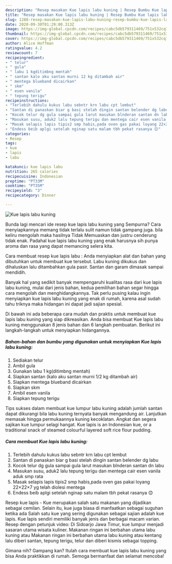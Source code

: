 ```yaml
---
description: "Resep masakan Kue lapis labu kuning | Resep Bumbu Kue lapis labu kuning Yang Lezat Sekali"
title: "Resep masakan Kue lapis labu kuning | Resep Bumbu Kue lapis labu kuning Yang Lezat Sekali"
slug: 1288-resep-masakan-kue-lapis-labu-kuning-resep-bumbu-kue-lapis-labu-kuning-yang-lezat-sekali
date: 2020-09-30T01:29:00.313Z
image: https://img-global.cpcdn.com/recipes/cabc5db579311469/751x532cq70/kue-lapis-labu-kuning-foto-resep-utama.jpg
thumbnail: https://img-global.cpcdn.com/recipes/cabc5db579311469/751x532cq70/kue-lapis-labu-kuning-foto-resep-utama.jpg
cover: https://img-global.cpcdn.com/recipes/cabc5db579311469/751x532cq70/kue-lapis-labu-kuning-foto-resep-utama.jpg
author: Alice Hoffman
ratingvalue: 4.2
reviewcount: 7
recipeingredient:
- " telur"
- " gula"
- " labu 1 kgditimbng mentah"
- " santan kalo aku santan murni 12 kg ditambah air"
- " mentega blueband dicairkan"
- " skm"
- " esen vanila"
- " tepung terigu"
recipeinstructions:
- "Terlebih dahulu kukus labu sebntr krn labu cpt lembut"
- "Santan di panaskan biar g basi stelah dingin santan belender dg labu"
- "Kocok telur dg gula sampai gula larut masukan blnderan santan dn labu"
- "Masukan susu, aduk2 lalu tepung terigu dan mentega cair esen vanila aduk smp rata"
- "Masak selapis lapis tipis2 smp habis,pada oven gas pakai loyang 22×22×7 yg telah diolesi mentega"
- "Endess beib aplgi setelah nginap satu malam tbh pekat rasanya 😊"
categories:
- Resep
tags:
- kue
- lapis
- labu

katakunci: kue lapis labu 
nutrition: 265 calories
recipecuisine: Indonesian
preptime: "PT33M"
cooktime: "PT35M"
recipeyield: "3"
recipecategory: Dinner

---
```



![Kue lapis labu kuning](https://img-global.cpcdn.com/recipes/cabc5db579311469/751x532cq70/kue-lapis-labu-kuning-foto-resep-utama.jpg)

Bunda lagi mencari ide resep kue lapis labu kuning yang Sempurna? Cara menyiapkannya memang tidak terlalu sulit namun tidak gampang juga. bila keliru mengolah maka hasilnya Tidak Memuaskan dan justru cenderung tidak enak. Padahal kue lapis labu kuning yang enak harusnya sih punya aroma dan rasa yang dapat memancing selera kita.

Cara membuat resep kue lapis labu : Anda menyiapkan alat dan bahan yang dibutuhkan untuk membuat kue tersebut. Labu kuning dikukus dan dihaluskan lalu ditambahkan gula pasir. Santan dan garam dimasak sampai mendidih.

Banyak hal yang sedikit banyak mempengaruhi kualitas rasa dari kue lapis labu kuning, mulai dari jenis bahan, kedua pemilihan bahan segar hingga cara mengolah dan menghidangkannya. Tak perlu pusing kalau ingin menyiapkan kue lapis labu kuning yang enak di rumah, karena asal sudah tahu triknya maka hidangan ini dapat jadi sajian spesial.


Di bawah ini ada beberapa cara mudah dan praktis untuk membuat kue lapis labu kuning yang siap dikreasikan. Anda bisa membuat Kue lapis labu kuning menggunakan 8 jenis bahan dan 6 langkah pembuatan. Berikut ini langkah-langkah untuk menyiapkan hidangannya.

<!--inarticleads1-->

##### Bahan-bahan dan bumbu yang digunakan untuk menyiapkan Kue lapis labu kuning:

1. Sediakan  telur
1. Ambil  gula
1. Gunakan  labu 1 kg(ditimbng mentah)
1. Siapkan  santan (kalo aku santan murni 1/2 kg ditambah air)
1. Siapkan  mentega blueband dicairkan
1. Siapkan  skm
1. Ambil  esen vanila
1. Siapkan  tepung terigu


Tips sukses dalam membuat kue lumpur labu kuning adalah jumlah santan dapat dikurangi bila labu kuning ternyata banyak mengandung air. Lanjutkan memasak hingga permukaannya kuning kecoklatan. Angkat dan segera sajikan kue lumpur selagi hangat. Kue lapis is an Indonesian kue, or a traditional snack of steamed colourful layered soft rice flour pudding. 

<!--inarticleads2-->

##### Cara membuat Kue lapis labu kuning:

1. Terlebih dahulu kukus labu sebntr krn labu cpt lembut
1. Santan di panaskan biar g basi stelah dingin santan belender dg labu
1. Kocok telur dg gula sampai gula larut masukan blnderan santan dn labu
1. Masukan susu, aduk2 lalu tepung terigu dan mentega cair esen vanila aduk smp rata
1. Masak selapis lapis tipis2 smp habis,pada oven gas pakai loyang 22×22×7 yg telah diolesi mentega
1. Endess beib aplgi setelah nginap satu malam tbh pekat rasanya 😊


Resep kue lapis - Kue merupakan salah satu makanan yang dijadikan sebagai cemilan. Selain itu, kue juga biasa di manfaatkan sebagai suguhan ketika ada Salah satu kue yang sering digunakan sebagai sajian adalah kue lapis. Kue lapis sendiri memiliki banyak jenis dan berbagai macam varian. Resep dengan petunjuk video: Di Sidoarjo Jawa Timur, kue lumpur menjadi sasaran utama wisata kuliner. Makanan ringan ini berbahan utama labu kuning atau Makanan ringan ini berbahan utama labu kuning atau kentang lalu diberi santan, tepung terigu, telur dan diberi kismis sebagai topping. 

Gimana nih? Gampang kan? Itulah cara membuat kue lapis labu kuning yang bisa Anda praktikkan di rumah. Semoga bermanfaat dan selamat mencoba!
